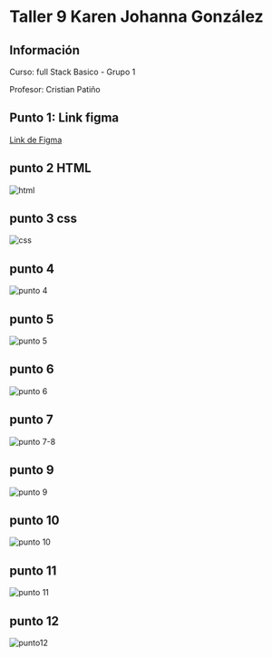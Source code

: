 <h1>Taller 9 Karen Johanna González</h1>

<h2> Información</h2>

<p>Curso: full Stack Basico - Grupo 1</p>
<p>Profesor: Cristian Patiño</p>

<h2> Punto 1: Link figma</h2>

<a href="https://www.figma.com/file/GZZgAap9nAPJzI971L6yQN/Karen-Gonz%C3%A1lez-Proyecto-Figma?type=design&node-id=5%3A745&mode=design&t=jV0PJyj2SP6tQfeD-1 " target="_blank">Link de Figma</a>

<h2>punto 2 HTML</h2>
<img src="./public/images/Image html.png" alt="html">

<h2>punto 3 css</h2>
<img src="./public/images/css.png" alt="css">

<h2>punto 4</h2>
<img src="./public/images/punto4.png" alt="punto 4">

<h2>punto 5</h2>
<img src="./public/images/punto5.png" alt="punto 5">

<h2>punto 6</h2>
<img src="./public/images/punto6.png" alt="punto 6">

<h2>punto 7</h2>
<img src="./public/images/punto7-8.png" alt="punto 7-8">

<h2>punto 9</h2>
<img src="./public/images/punto9.png" alt="punto 9">

<h2>punto 10</h2>
<img src="./public/images/punto10.png" alt="punto 10">

<h2>punto 11</h2>
<img src="./public/images/punto11.png" alt="punto 11">

<h2>punto 12</h2>
<img src="./public/images/punto12.png" alt="punto12">